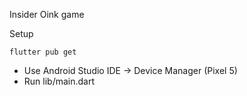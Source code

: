 Insider Oink game

Setup

    flutter pub get

- Use Android Studio IDE -> Device Manager (Pixel 5)
- Run lib/main.dart